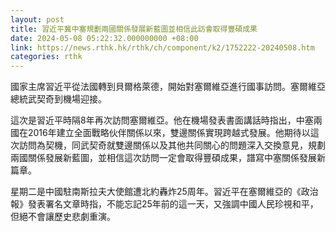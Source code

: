 ```yaml
---
layout: post
title: 習近平冀中塞規劃兩國關係發展新藍圖並相信此訪會取得豐碩成果
date: 2024-05-08 05:22:32.000000000 +08:00
link: https://news.rthk.hk/rthk/ch/component/k2/1752222-20240508.htm
categories: rthk
---
```


國家主席習近平從法國轉到貝爾格萊德，開始對塞爾維亞進行國事訪問。塞爾維亞總統武契奇到機場迎接。

這次是習近平時隔8年再次訪問塞爾維亞。他在機場發表書面講話時指出，中塞兩國在2016年建立全面戰略伙伴關係以來，雙邊關係實現跨越式發展。他期待以這次訪問為契機，同武契奇就雙邊關係以及其他共同關心的問題深入交換意見，規劃兩國關係發展新藍圖，並相信這次訪問一定會取得豐碩成果，譜寫中塞關係發展新篇章。

星期二是中國駐南斯拉夫大使館遭北約轟炸25周年。習近平在塞爾維亞的《政治報》發表署名文章時指，不能忘記25年前的這一天，又強調中國人民珍視和平，但絕不會讓歷史悲劇重演。
